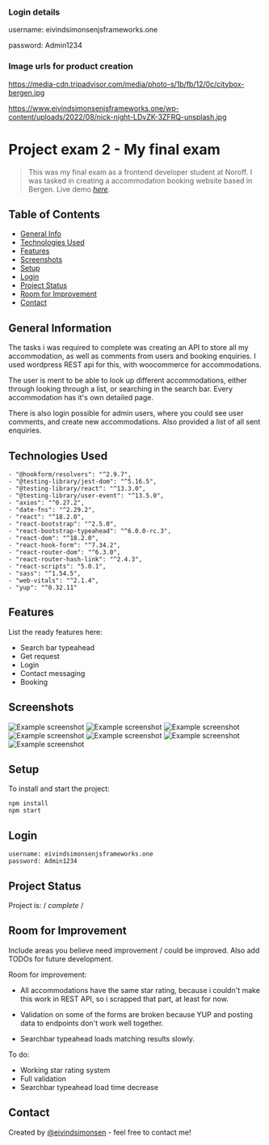 ### Login details

username: eivindsimonsenjsframeworks.one

password: Admin1234

### Image urls for product creation

https://media-cdn.tripadvisor.com/media/photo-s/1b/fb/12/0c/citybox-bergen.jpg

https://www.eivindsimonsenjsframeworks.one/wp-content/uploads/2022/08/nick-night-LDvZK-3ZFRQ-unsplash.jpg

# Project exam 2 - My final exam

> This was my final exam as a frontend developer student at Noroff. I was tasked in creating a accommodation booking website based in Bergen.
> Live demo [_here_](https://holidazeeivindsimonsen.netlify.app/). <!-- If you have the project hosted somewhere, include the link here. -->

## Table of Contents

- [General Info](#general-information)
- [Technologies Used](#technologies-used)
- [Features](#features)
- [Screenshots](#screenshots)
- [Setup](#setup)
- [Login](#login)
- [Project Status](#project-status)
- [Room for Improvement](#room-for-improvement)
- [Contact](#contact)
<!-- * [License](#license) -->

## General Information

The tasks i was required to complete was creating an API to store all my accommodation, as well as comments from users and booking enquiries. I used wordpress REST api for this, with woocommerce for accommodations.

The user is ment to be able to look up different accommodations, either through looking through a list, or searching in the search bar. Every accommodation has it's own detailed page.

There is also login possible for admin users, where you could see user comments, and create new accommodations. Also provided a list of all sent enquiries.

## Technologies Used

    - "@hookform/resolvers": "^2.9.7",
    - "@testing-library/jest-dom": "^5.16.5",
    - "@testing-library/react": "^13.3.0",
    - "@testing-library/user-event": "^13.5.0",
    - "axios": "^0.27.2",
    - "date-fns": "^2.29.2",
    - "react": "^18.2.0",
    - "react-bootstrap": "^2.5.0",
    - "react-bootstrap-typeahead": "^6.0.0-rc.3",
    - "react-dom": "^18.2.0",
    - "react-hook-form": "^7.34.2",
    - "react-router-dom": "^6.3.0",
    - "react-router-hash-link": "^2.4.3",
    - "react-scripts": "5.0.1",
    - "sass": "^1.54.5",
    - "web-vitals": "^2.1.4",
    - "yup": "^0.32.11"

## Features

List the ready features here:

- Search bar typeahead
- Get request
- Login
- Contact messaging
- Booking

## Screenshots

![Example screenshot](./src/images/rmimages/1.JPG)
![Example screenshot](./src/images/rmimages/2.JPG)
![Example screenshot](./src/images/rmimages/3.JPG)
![Example screenshot](./src/images/rmimages/4.JPG)
![Example screenshot](./src/images/rmimages/5.JPG)
![Example screenshot](./src/images/rmimages/6.JPG)
![Example screenshot](./src/images/rmimages/7.JPG)

<!-- If you have screenshots you'd like to share, include them here. -->

## Setup

To install and start the project:

```
npm install
npm start
```

## Login

```
username: eivindsimonsenjsframeworks.one
password: Admin1234
```

## Project Status

Project is: / _complete_ /

## Room for Improvement

Include areas you believe need improvement / could be improved. Also add TODOs for future development.

Room for improvement:

- All accommodations have the same star rating, because i couldn't make this work in REST API, so i scrapped that part, at least for now.

- Validation on some of the forms are broken because YUP and posting data to endpoints don't work well together.

- Searchbar typeahead loads matching results slowly.

To do:

- Working star rating system
- Full validation
- Searchbar typeahead load time decrease

## Contact

Created by [@eivindsimonsen](https://www.linkedin.com/in/eivind-simonsen-9469121b9/) - feel free to contact me!
